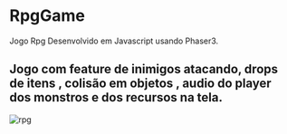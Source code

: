 # RpgGame
Jogo Rpg Desenvolvido em Javascript usando Phaser3.

## Jogo com feature de inimigos atacando, drops de itens , colisão em objetos , audio do player dos monstros e dos recursos na tela.

![rpg](https://user-images.githubusercontent.com/47758210/227735413-79168ae5-f134-49be-822c-33ca4b95afa2.gif)
